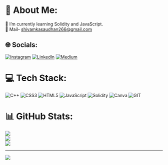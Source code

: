 # 💫 About Me:
🔭 I’m currently learning Solidity and JavaScript.<br>📧 Mail- shivamkasaudhan266@gmail.com


## 🌐 Socials:
[![Instagram](https://img.shields.io/badge/Instagram-%23E4405F.svg?logo=Instagram&logoColor=white)](https://instagram.com/shivamkasaudhan_) [![LinkedIn](https://img.shields.io/badge/LinkedIn-%230077B5.svg?logo=linkedin&logoColor=white)](https://linkedin.com/in/shivamkasaudhan) [![Medium](https://img.shields.io/badge/Medium-12100E?logo=medium&logoColor=white)](https://medium.com/@shivamkasaudhan) 

# 💻 Tech Stack:
![C++](https://img.shields.io/badge/c++-%2300599C.svg?style=for-the-badge&logo=c%2B%2B&logoColor=white) ![CSS3](https://img.shields.io/badge/css3-%231572B6.svg?style=for-the-badge&logo=css3&logoColor=white) ![HTML5](https://img.shields.io/badge/html5-%23E34F26.svg?style=for-the-badge&logo=html5&logoColor=white) ![JavaScript](https://img.shields.io/badge/javascript-%23323330.svg?style=for-the-badge&logo=javascript&logoColor=%23F7DF1E) ![Solidity](https://img.shields.io/badge/Solidity-%23363636.svg?style=for-the-badge&logo=solidity&logoColor=white) ![Canva](https://img.shields.io/badge/Canva-%2300C4CC.svg?style=for-the-badge&logo=Canva&logoColor=white) ![GIT](https://img.shields.io/badge/Git-fc6d26?style=for-the-badge&logo=git&logoColor=white)
# 📊 GitHub Stats:
![](https://github-readme-stats.vercel.app/api?username=shivamkasaudhan&theme=dark&hide_border=false&include_all_commits=true&count_private=true)<br/>
![](https://github-readme-streak-stats.herokuapp.com/?user=shivamkasaudhan&theme=dark&hide_border=false)<br/>
![](https://github-readme-stats.vercel.app/api/top-langs/?username=shivamkasaudhan&theme=dark&hide_border=false&include_all_commits=true&count_private=true&layout=compact)

---
[![](https://visitcount.itsvg.in/api?id=shivamkasaudhan&icon=0&color=12)](https://visitcount.itsvg.in)

<!-- Proudly created with GPRM ( https://gprm.itsvg.in ) -->
